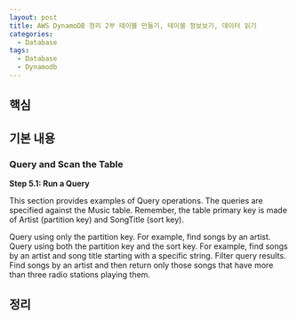 ```yaml
---
layout: post
title: AWS DynamoDB 정리 2부 테이블 만들기, 테이블 정보보기, 데이터 읽기
categories:
  - Database
tags:
  - Database
  - Dynamodb
---
```


## 핵심

## 기본 내용

### Query and Scan the Table

**Step 5.1: Run a Query**

This section provides examples of Query operations. The queries are specified against the Music table. Remember, the table primary key is made of Artist (partition key) and SongTitle (sort key).

Query using only the partition key. For example, find songs by an artist.
Query using both the partition key and the sort key. For example, find songs by an artist and song title starting with a specific string.
Filter query results. Find songs by an artist and then return only those songs that have more than three radio stations playing them.



## 정리

